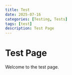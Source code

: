 ```yaml
---
title: Test
date: 2025-07-16 
categories: [Testing, Tests]
tags: [test]
description: Test Page
---
```


# Test Page

Welcome to the test page.